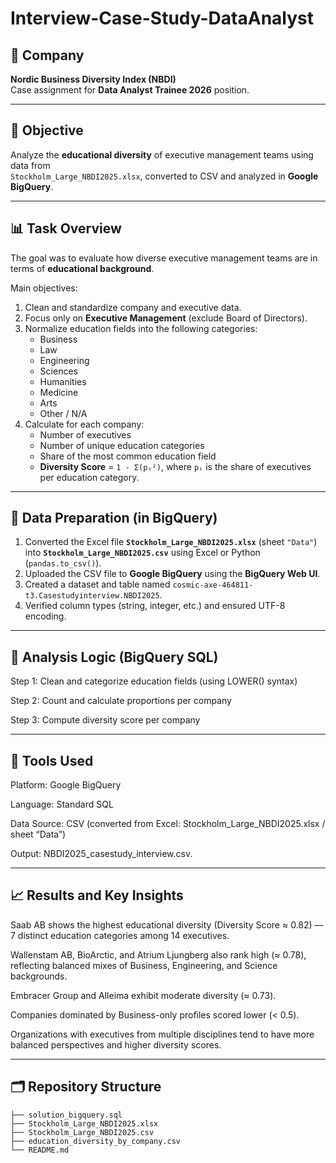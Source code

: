 # Interview-Case-Study-DataAnalyst

## 🏢 Company
**Nordic Business Diversity Index (NBDI)**  
Case assignment for **Data Analyst Trainee 2026** position.

---

## 🎯 Objective
Analyze the **educational diversity** of executive management teams using data from  
`Stockholm_Large_NBDI2025.xlsx`, converted to CSV and analyzed in **Google BigQuery**.

---

## 📊 Task Overview
The goal was to evaluate how diverse executive management teams are in terms of **educational background**.  

Main objectives:
1. Clean and standardize company and executive data.  
2. Focus only on **Executive Management** (exclude Board of Directors).  
3. Normalize education fields into the following categories:
   - Business  
   - Law  
   - Engineering  
   - Sciences  
   - Humanities  
   - Medicine  
   - Arts  
   - Other / N/A  
4. Calculate for each company:
   - Number of executives  
   - Number of unique education categories  
   - Share of the most common education field  
   - **Diversity Score** = `1 - Σ(pᵢ²)`, where `pᵢ` is the share of executives per education category.

---

## 🧹 Data Preparation (in BigQuery)
1. Converted the Excel file **`Stockholm_Large_NBDI2025.xlsx`** (sheet `"Data"`) into **`Stockholm_Large_NBDI2025.csv`** using Excel or Python (`pandas.to_csv()`).
2. Uploaded the CSV file to **Google BigQuery** using the **BigQuery Web UI**.  
3. Created a dataset and table named `cosmic-axe-464811-t3.Casestudyinterview.NBDI2025`. 
4. Verified column types (string, integer, etc.) and ensured UTF-8 encoding.

---

## 🧮 Analysis Logic (BigQuery SQL)

Step 1: Clean and categorize education fields (using LOWER() syntax)

Step 2: Count and calculate proportions per company 

Step 3: Compute diversity score per company

---

## 🧰 Tools Used
Platform: Google BigQuery

Language: Standard SQL

Data Source: CSV (converted from Excel: Stockholm_Large_NBDI2025.xlsx / sheet “Data”) 

Output: NBDI2025_casestudy_interview.csv.

---

## 📈 Results and Key Insights 

Saab AB shows the highest educational diversity (Diversity Score ≈ 0.82) — 7 distinct education categories among 14 executives.

Wallenstam AB, BioArctic, and Atrium Ljungberg also rank high (≈ 0.78), reflecting balanced mixes of Business, Engineering, and Science backgrounds.

Embracer Group and Alleima exhibit moderate diversity (≈ 0.73).

Companies dominated by Business-only profiles scored lower (< 0.5).

Organizations with executives from multiple disciplines tend to have more balanced perspectives and higher diversity scores.

---

## 🗂 Repository Structure
```
├── solution_bigquery.sql
├── Stockholm_Large_NBDI2025.xlsx
├── Stockholm_Large_NBDI2025.csv
├── education_diversity_by_company.csv
└── README.md
```
